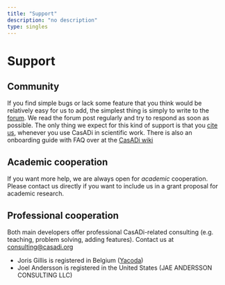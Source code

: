 ```yaml
---
title: "Support"
description: "no description"
type: singles
---
```

# Support

## Community
If you find simple bugs or lack some feature that you think would be relatively easy for us to add, the simplest thing is simply to write to the [forum](https://github.com/casadi/casadi/discussions). We read the forum post regularly and try to respond as soon as possible. The only thing we expect for this kind of support is that you [cite us](../publications), whenever you use CasADi in scientific work.
There is also an onboarding guide with FAQ over at the [CasADi wiki](https://github.com/casadi/casadi/wiki)

## Academic cooperation
If you want more help, we are always open for *academic* cooperation. Please contact us directly if you want to include us in a grant proposal for academic research.

## Professional cooperation
Both main developers offer professional CasADi-related consulting (e.g. teaching, problem solving, adding features).
Contact us at consulting@casadi.org

 * Joris Gillis is registered in Belgium ([Yacoda](http://www.yacoda.com/))
 * Joel Andersson is registered in the United States (JAE ANDERSSON CONSULTING LLC)
